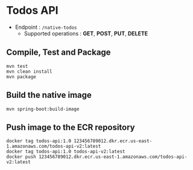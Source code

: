 # Todos API

- Endpoint : `/native-todos`
    - Supported operations : **GET**, **POST**, **PUT**, **DELETE**
  
## Compile, Test and Package

```shell
mvn test
mvn clean install
mvn package
```

## Build the native image

```shell
mvn spring-boot:build-image
```

## Push image to the ECR repository

```shell
docker tag todos-api:1.0 123456789012.dkr.ecr.us-east-1.amazonaws.com/todos-api-v2:latest
docker tag todos-api:1.0 todos-api-v2:latest
docker push 123456789012.dkr.ecr.us-east-1.amazonaws.com/todos-api-v2:latest
```
